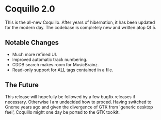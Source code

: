 # Coquillo 2.0
This is the all-new Coquillo. After years of hibernation, it has been updated for the modern day. The codebase is completely new and written atop Qt 5.

## Notable Changes
- Much more refined UI.
- Improved automatic track numbering.
- CDDB search makes room for MusicBrainz.
- Read-only support for ALL tags contained in a file.

## The Future
This release will hopefully be followed by a few bugfix releases if necessary. Otherwise I am undecided how to proced. Having switched to Gnome years ago and given the divergence of GTK from 'generic desktop feel', Coquillo might one day be ported to the GTK toolkit.
